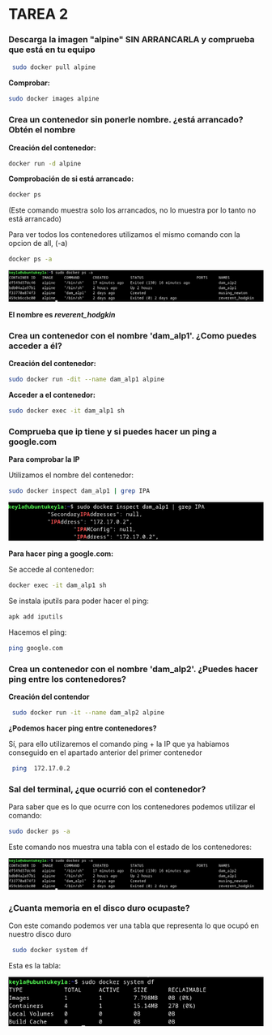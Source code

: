 # TAREA 2 

### **Descarga la imagen "alpine" SIN ARRANCARLA y comprueba que está en tu equipo**


```bash
 sudo docker pull alpine 
```
**Comprobar:**
```bash
sudo docker images alpine
```
### **Crea un contenedor sin ponerle nombre. ¿está arrancado? Obtén el nombre**

**Creación del contenedor:**

```bash
docker run -d alpine
```

**Comprobación de si está arrancado:**

```bash
docker ps 
```
(Este comando muestra solo los arrancados, no lo muestra por lo tanto no está arrancado)

Para ver todos los contenedores utilizamos el mismo comando con la opcion de all, (-a)

```bash
docker ps -a
```

![salidaterminal](img/image-4.png)



**El nombre es *reverent_hodgkin***

### **Crea un contenedor con el nombre 'dam_alp1'. ¿Como puedes acceder a él?**

**Creación del contenedor:**

```bash
sudo docker run -dit --name dam_alp1 alpine
```

**Acceder a el contenedor:**

```bash
sudo docker exec -it dam_alp1 sh
```

### **Comprueba que ip tiene y si puedes hacer un ping a google.com**

**Para comprobar la IP**

Utilizamos el nombre del contenedor:

```bash
sudo docker inspect dam_alp1 | grep IPA
```

![IPaddres](img/image-1.png)

**Para hacer ping a google.com:**

Se accede al contenedor:
```bash
docker exec -it dam_alp1 sh
```

Se instala iputils para poder hacer el ping:

```bash
apk add iputils
```

Hacemos el ping:

```bash
ping google.com
```


### **Crea un contenedor con el nombre 'dam_alp2'. ¿Puedes hacer ping entre los contenedores?**

**Creación del contendor**

```bash
 sudo docker run -it --name dam_alp2 alpine
```


**¿Podemos hacer ping entre contenedores?**

Sí, para ello utilizaremos el comando ping + la IP que ya habiamos conseguido en el apartado anterior del primer contenedor

```bash
 ping  172.17.0.2 
```

### **Sal del terminal, ¿que ocurrió con el contenedor?**

Para saber que es lo que ocurre con los contenedores podemos utilizar el comando:

```bash
sudo docker ps -a
```

Este comando nos muestra una tabla con el estado de los contenedores:

![salidaterminal](img/image-4.png)

### **¿Cuanta memoria en el disco duro ocupaste?**

Con este comando podemos ver una tabla que representa lo que ocupó en nuestro disco duro


```bash
 sudo docker system df
 ```

Esta es la tabla:

![memoria](img/image-2.png)




